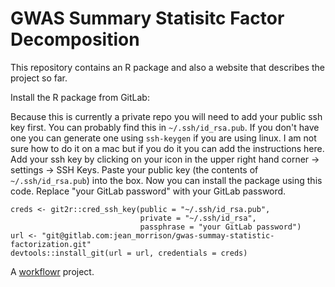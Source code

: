 # GWAS Summary Statisitc Factor Decomposition


This repository contains an R package and also a website that describes the project so far. 

Install the R package from GitLab:

Because this is currently a private repo you will need to add your public ssh key first. You can probably find this in `~/.ssh/id_rsa.pub`. If you don't have one you can generate one using `ssh-keygen` if you are using linux. I am not sure how to do it on a mac but if you do it you can add the instructions here.  Add your ssh key by clicking on your icon in the upper right hand corner -> settings -> SSH Keys. Paste your public key (the contents of `~/.ssh/id_rsa.pub`) into the box. Now you can install the package using this code. Replace "your GitLab password" with your GitLab password. 

```
creds <- git2r::cred_ssh_key(public = "~/.ssh/id_rsa.pub",
                             private = "~/.ssh/id_rsa", 
                             passphrase = "your GitLab password")
url <- "git@gitlab.com:jean_morrison/gwas-summay-statistic-factorization.git"
devtools::install_git(url = url, credentials = creds)
```

A [workflowr][] project.

[workflowr]: https://github.com/jdblischak/workflowr
